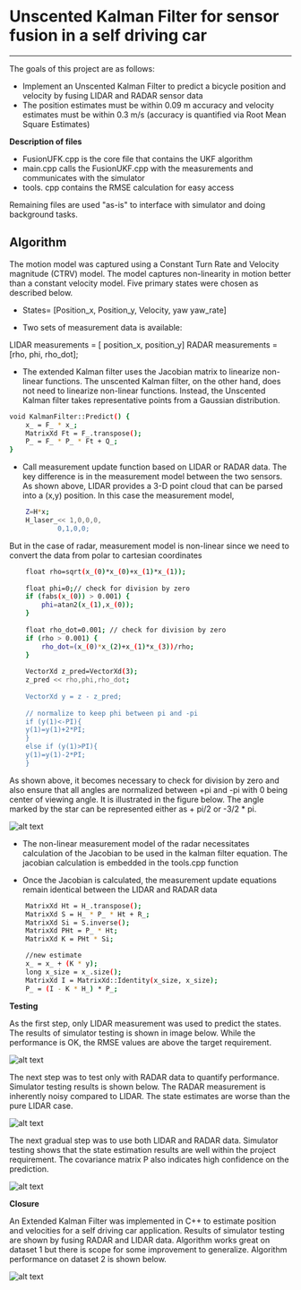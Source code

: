 # Unscented Kalman Filter for sensor fusion in a self driving car
---

The goals of this project are as follows:

* Implement an Unscented Kalman Filter to predict a bicycle position and velocity by fusing LIDAR and RADAR sensor data
* The position estimates must be within 0.09 m accuracy and velocity estimates must be within 0.3 m/s (accuracy is quantified via Root Mean Square Estimates)

[//]: # (Image References)
[image1]: ./figs/RadarData.jpg
[image2]: ./figs/OnlyLaser.JPG
[image3]: ./figs/OnlyRadar.JPG
[image4]: ./figs/BothSensors.JPG
[image5]: ./figs/Dataset2.JPG

**Description of files**

* FusionUFK.cpp is the core file that contains the UKF algorithm
* main.cpp calls the FusionUKF.cpp with the measurements and communicates with the simulator
* tools. cpp contains the RMSE calculation for easy access

Remaining files are used "as-is" to interface with simulator and doing background tasks. 

**Algorithm**
---

The motion model was captured using a Constant Turn Rate and Velocity magnitude (CTRV) model. The model captures non-linearity in motion better than a constant velocity model. Five primary states were chosen as described below.

* States=		[Position_x,
		Position_y,
		Velocity,
		yaw
		yaw_rate]

* Two sets of measurement data is available:

LIDAR measurements = [ position_x, position_y]
RADAR measurements = [rho, phi, rho_dot];
		
* The extended Kalman filter uses the Jacobian matrix to linearize non-linear functions. The unscented Kalman filter, on the other hand, does not need to linearize non-linear functions. Instead, the Unscented Kalman filter takes representative points from a Gaussian distribution.

```sh
void KalmanFilter::Predict() {
	x_ = F_ * x_;
	MatrixXd Ft = F_.transpose();
	P_ = F_ * P_ * Ft + Q_;
}
```
* Call measurement update function based on LIDAR or RADAR data. The key difference is in the measurement model between the two sensors. As shown above, LIDAR provides a 3-D point cloud that can be parsed into a (x,y) position. In this case the measurement model,  

```sh
	Z=H*x;
	H_laser_<< 1,0,0,0,
			0,1,0,0;
```

But in the case of radar, measurement model is non-linear since we need to convert the data from polar to cartesian coordinates

```sh
  	float rho=sqrt(x_(0)*x_(0)+x_(1)*x_(1));
	
	float phi=0;// check for division by zero
	if (fabs(x_(0)) > 0.001) {
		phi=atan2(x_(1),x_(0));
	}
	
	float rho_dot=0.001; // check for division by zero
	if (rho > 0.001) {
		rho_dot=(x_(0)*x_(2)+x_(1)*x_(3))/rho;
	}
	
	VectorXd z_pred=VectorXd(3);
	z_pred << rho,phi,rho_dot;
	
	VectorXd y = z - z_pred;
	
	// normalize to keep phi between pi and -pi
	if (y(1)<-PI){
	y(1)=y(1)+2*PI;
	}
	else if (y(1)>PI){
	y(1)=y(1)-2*PI;
	}	
```
As shown above, it becomes necessary to check for division by zero and also ensure that all angles are normalized between +pi and -pi with 0 being center of viewing angle. It is illustrated in the figure below. The angle marked by the star can be represented either as + pi/2 or -3/2 * pi. 

![alt text][image1]

* The non-linear measurement model of the radar necessitates calculation of the Jacobian to be used in the kalman filter equation. The jacobian calculation is embedded in the tools.cpp function

* Once the Jacobian is calculated, the measurement update equations remain identical between the LIDAR and RADAR data

```sh
	MatrixXd Ht = H_.transpose();
	MatrixXd S = H_ * P_ * Ht + R_;
	MatrixXd Si = S.inverse();
	MatrixXd PHt = P_ * Ht;
	MatrixXd K = PHt * Si;

	//new estimate
	x_ = x_ + (K * y);
	long x_size = x_.size();
	MatrixXd I = MatrixXd::Identity(x_size, x_size);
	P_ = (I - K * H_) * P_;
```

**Testing**

As the first step, only LIDAR measurement was used to predict the states. The results of simulator testing is shown in image below. While the performance is OK, the RMSE values are above the target requirement. 

![alt text][image2]

The next step was to test only with RADAR data to quantify performance. Simulator testing results is shown below. The RADAR measurement is inherently noisy compared to LIDAR. The state estimates are worse than the pure LIDAR case.

![alt text][image3]

The next gradual step was to use both LIDAR and RADAR data. Simulator testing shows that the state estimation results are well within the project requirement. The covariance matrix P also indicates high confidence on the prediction. 

![alt text][image4]

**Closure**

An Extended Kalman Filter was implemented in C++ to estimate position and velocities for a self driving car application. Results of simulator testing are shown by fusing RADAR and LIDAR data. Algorithm works great on dataset 1 but there is scope for some improvement to generalize. Algorithm performance on dataset 2 is shown below. 

![alt text][image5]





















